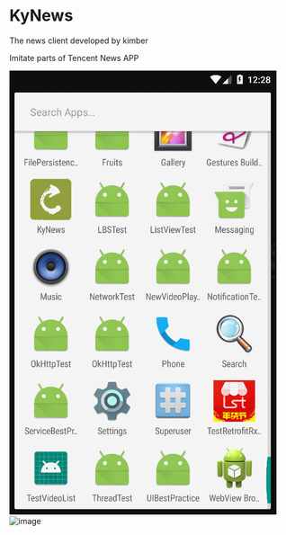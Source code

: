 # KyNews
The news client developed by kimber

Imitate parts of Tencent News APP

![image](https://github.com/ky4910/KyNews/blob/master/Gif/GIF_News.gif) ![image](https://github.com/ky4910/KyNews/blob/master/Gif/GIF_Video.gif)
